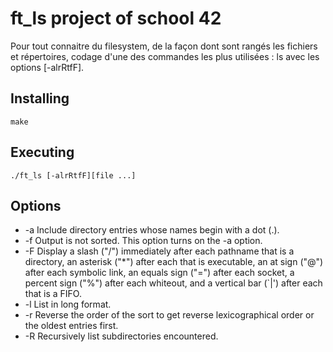 # ft_ls project of school 42

Pour tout connaitre du filesystem, de la façon dont sont rangés les fichiers et répertoires, codage d'une des commandes les plus utilisées : ls avec les options [-alrRtfF].

## Installing
```
make
```

## Executing
```
./ft_ls [-alrRtfF][file ...]
```

## Options

* -a      Include directory entries whose names begin with a dot (.).
* -f      Output is not sorted.  This option turns on the -a option.
* -F      Display a slash ("/") immediately after each pathname that is a directory, an asterisk ("*") after each that is               executable, an at sign ("@") after each symbolic link, an equals sign ("=") after each socket, a percent sign ("%")           after each whiteout, and a vertical bar (`|') after each that is a FIFO.
* -l      List in long format.
* -r      Reverse the order of the sort to get reverse lexicographical order or the oldest entries first.
* -R      Recursively list subdirectories encountered.
